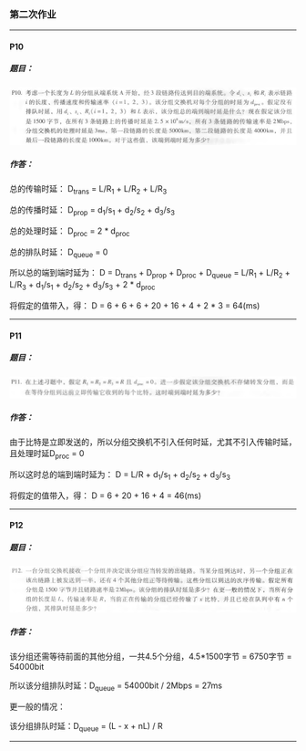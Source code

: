 ### 第二次作业

* * *

#### P10

##### 题目：
![](static/P10.png)

##### 作答：
总的传输时延：
D<sub>trans</sub> = L/R<sub>1</sub> + L/R<sub>2</sub> + L/R<sub>3</sub>

总的传播时延：
D<sub>prop</sub> = d<sub>1</sub>/s<sub>1</sub> + d<sub>2</sub>/s<sub>2</sub> + d<sub>3</sub>/s<sub>3</sub>

总的处理时延：
D<sub>proc</sub> = 2 * d<sub>proc</sub>

总的排队时延：
D<sub>queue</sub> = 0

所以总的端到端时延为：
D = D<sub>trans</sub> + D<sub>prop</sub> + D<sub>proc</sub> + D<sub>queue</sub> = L/R<sub>1</sub> + L/R<sub>2</sub> + L/R<sub>3</sub> + d<sub>1</sub>/s<sub>1</sub> + d<sub>2</sub>/s<sub>2</sub> + d<sub>3</sub>/s<sub>3</sub> + 2 * d<sub>proc</sub>

将假定的值带入，得：
D = 6 + 6 + 6 + 20 + 16 + 4 + 2 * 3 = 64(ms)

* * *

#### P11

##### 题目：
![](static/P11.png)

##### 作答：
由于比特是立即发送的，所以分组交换机不引入任何时延，尤其不引入传输时延，且处理时延D<sub>proc</sub> = 0

所以这时总的端到端时延为：
D = L/R + d<sub>1</sub>/s<sub>1</sub> + d<sub>2</sub>/s<sub>2</sub> + d<sub>3</sub>/s<sub>3</sub>

将假定的值带入，得：
D = 6 + 20 + 16 + 4 = 46(ms)

* * *

#### P12

##### 题目：
![](static/P12.png)

##### 作答：
该分组还需等待前面的其他分组，一共4.5个分组，4.5*1500字节 = 6750字节 = 54000bit

所以该分组排队时延：D<sub>queue</sub> = 54000bit / 2Mbps = 27ms

更一般的情况：

该分组排队时延：D<sub>queue</sub> = (L - x + nL) / R

* * *

